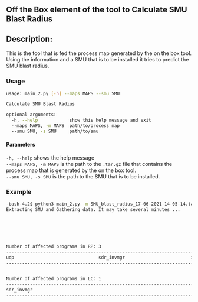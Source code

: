 ## Off the Box element of the tool to Calculate SMU Blast Radius
## Description:
This is the tool that is fed the process map generated by the on the box tool. Using the information and a SMU that is to be installed it tries to predict the SMU blast radius.
### Usage
```bash
usage: main_2.py [-h] --maps MAPS --smu SMU

Calculate SMU Blast Radius

optional arguments:
  -h, --help            show this help message and exit
  --maps MAPS, -m MAPS  path/to/process map
  --smu SMU, -s SMU     path/to/smu
```
#### Parameters
```-h, --help``` shows the help message  
```--maps MAPS, -m MAPS``` is the path to the ```.tar.gz``` file that contains the process map that is generated by the on the box tool.  
```--smu SMU, -s SMU``` is the path to the SMU that is to be installed.  
### Example
```bash
-bash-4.2$ python3 main_2.py -m SMU_blast_radius_17-06-2021-14-05-14.tar.gz --smu ncs5500-7.5.1.08I.CSCxr22222.tar
Extracting SMU and Gathering data. It may take several minutes ...


                                                                                                        XR



Number of affected programs in RP: 3
-------------------------------------------------------------------------------------------------------------------------------------------------------------------------------
udp                                sdr_invmgr                         invmgr_proxy
-------------------------------------------------------------------------------------------------------------------------------------------------------------------------------


Number of affected programs in LC: 1
-------------------------------------------------------------------------------------------------------------------------------------------------------------------------------
sdr_invmgr
-------------------------------------------------------------------------------------------------------------------------------------------------------------------------------

```
